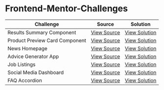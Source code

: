 # Frontend-Mentor-Challenges

| Challenge                      | Source                                                                                                           | Solution                                                           |
| ------------------------------ | ---------------------------------------------------------------------------------------------------------------- | ------------------------------------------------------------------ |
| Results Summary Component      | [View Source](https://github.com/VivekAlhat/Frontend-Mentor-Challenges/tree/main/results-summary-component)      | [View Solution](https://earnest-sunflower-bdfce5.netlify.app/)     |
| Product Preview Card Component | [View Source](https://github.com/VivekAlhat/Frontend-Mentor-Challenges/tree/main/product-preview-card-component) | [View Solution](https://incomparable-dodol-42c2bb.netlify.app/)    |
| News Homepage                  | [View Source](https://github.com/VivekAlhat/Frontend-Mentor-Challenges/tree/main/news-homepage)                  | [View Solution](https://animated-paletas-af188e.netlify.app/)      |
| Advice Generator App           | [View Source](https://github.com/VivekAlhat/Frontend-Mentor-Challenges/tree/main/advice-generator-app)           | [View Solution](https://thriving-pegasus-90997e.netlify.app/)      |
| Job Listings                   | [View Source](https://github.com/VivekAlhat/Frontend-Mentor-Challenges/tree/main/job-listings)                   | [View Solution](https://remarkable-speculoos-10ebfc.netlify.app/)  |
| Social Media Dashboard         | [View Source](https://github.com/VivekAlhat/Frontend-Mentor-Challenges/tree/main/social-media-dashboard)         | [View Solution](https://luminous-melomakarona-0cfdb7.netlify.app/) |
| FAQ Accordion                  | [View Source](https://github.com/VivekAlhat/Frontend-Mentor-Challenges/tree/main/faq-accordion)                  | [View Solution](#)                                                 |
